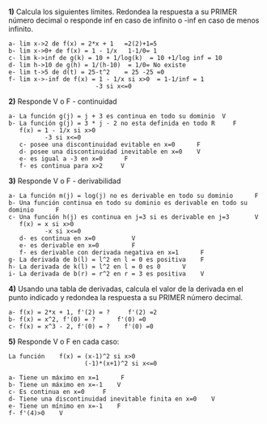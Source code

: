 
**1)** Calcula los siguientes límites. Redondea la respuesta a su PRIMER número decimal o responde inf en caso de infinito o -inf en caso de menos infinito.

    a- lim x->2 de f(x) = 2*x + 1   =2(2)+1=5
    b- lim x->0+ de f(x) = 1 - 1/x   1-1/0= 1
    c- lim k->inf de g(k) = 10 + 1/log(k)  = 10 +1/log inf = 10
    d- lim h->10 de g(h) = 1/(h-10)  = 1/0= No existe
    e- lim t->5 de d(t) = 25-t^2    = 25 -25 =0
    f- lim x->-inf de f(x) = 1 - 1/x si x>0  = 1-1/inf = 1
                            -3 si x<=0


**2)** Responde V o F - continuidad

    a- La función g(j) = j + 3 es continua en todo su dominio  V
    b- La función g(j) = 3 * j - 2 no esta definida en todo R     F
       f(x) = 1 - 1/x si x>0
              -3 si x<=0
       c- posee una discontinuidad evitable en x=0      F
       d- posee una discontinuidad inevitable en x=0    V
       e- es igual a -3 en x=0      F
       f- es continua para x>2     V

**3)** Responde V o F - derivabilidad

    a- La función m(j) = log(j) no es derivable en todo su dominio      F
    b- Una función continua en todo su dominio es derivable en todo su dominio      F
    c- Una función h(j) es continua en j=3 si es derivable en j=3       V
       f(x) = x si x>0
              -x si x<=0
       d- es continua en x=0          V
       e- es derivable en x=0         F
       f- es derivable con derivada negativa en x=1      F
    g- La derivada de b(l) = l^2 en l = 0 es positiva    F
    h- La derivada de k(l) = l^2 en l = 0 es 0      V
    i- La derivada de b(r) = r^2 en r = 3 es positiva    V

**4)** Usando una tabla de derivadas, calcula el valor de la derivada en el punto indicado y redondea la respuesta a su PRIMER número decimal.

    a- f(x) = 2*x + 1, f'(2) = ?     f'(2) =2
    b- f(x) = x^2, f'(0) = ?      f'(0) =0
    c- f(x) = x^3 - 2, f'(0) = ?    f'(0) =0

    
**5)** Responde V o F en cada caso:

    La función    f(x) = (x-1)^2 si x>0
                         (-1)*(x+1)^2 si x<=0
    
    a- Tiene un máximo en x=1      F
    b- Tiene un máximo en x=-1    V
    c- Es continua en x=0     F
    d- Tiene una discontinuidad inevitable finita en x=0    V
    e- Tiene un mínimo en x=-1    F
    f- f'(4)>0    V
